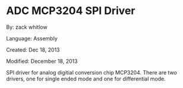# ADC MCP3204 SPI Driver

By: zack whitlow

Language: Assembly

Created: Dec 18, 2013

Modified: December 18, 2013

SPI driver for analog digitial conversion chip MCP3204.  There are two drivers, one for single ended mode and one for differential mode.
